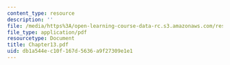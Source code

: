 ```yaml
---
content_type: resource
description: ''
file: /media/https%3A/open-learning-course-data-rc.s3.amazonaws.com/res-12-000-evolution-of-physical-oceanography-spring-2007/db1a544ec10f167d5636a9f27309e1e1_Chapter13.pdf
file_type: application/pdf
resourcetype: Document
title: Chapter13.pdf
uid: db1a544e-c10f-167d-5636-a9f27309e1e1
---
```

